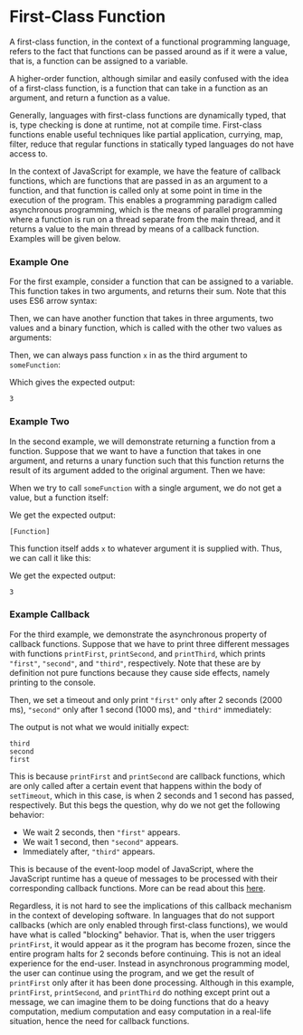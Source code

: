 # First-Class Function

A first-class function, in the context of a functional programming language, refers to the fact that
functions can be passed around as if it were a value, that is, a function can be assigned to a
variable. 

A higher-order function, although similar and easily confused with the idea of a first-class 
function, is a function that can take in a function as an argument, and return a function as a 
value.

Generally, languages with first-class functions are dynamically typed, that is, type checking is 
done at runtime, not at compile time. First-class functions enable useful techniques like partial
application, currying, map, filter, reduce that regular functions in statically typed languages do
not have access to. 

In the context of JavaScript for example, we have the feature of callback functions, which are 
functions that are passed in as an argument to a function, and that function is called only at some 
point in time in the execution of the program. This enables a programming paradigm called 
asynchronous programming, which is the means of parallel programming where a function is run on a
thread separate from the main thread, and it returns a value to the main thread by means of a 
callback function. Examples will be given below.

### Example One

For the first example, consider a function that can be assigned to a variable. This function takes 
in two arguments, and returns their sum. Note that this uses ES6 arrow syntax:

<script src="https://gist.github.com/eliucs/a2958e8fa5ba51339592be13b0bd17d1.js"></script>

Then, we can have another function that takes in three arguments, two values and a binary function,
which is called with the other two values as arguments:

<script src="https://gist.github.com/eliucs/ead5bddd27479c822c215f95e7c5d6e8.js"></script>

Then, we can always pass function `x` in as the third argument to `someFunction`:

<script src="https://gist.github.com/eliucs/056c8202087eedc41e581891c5599a35.js"></script>

Which gives the expected output:

```
3
```

### Example Two

In the second example, we will demonstrate returning a function from a function. Suppose that we 
want to have a function that takes in one argument, and returns a unary function such that this 
function returns the result of its argument added to the original argument. Then we have:

<script src="https://gist.github.com/eliucs/3e6fbb5579347bf3c7e10d631f0c99b3.js"></script>

When we try to call `someFunction` with a single argument, we do not get a value, but a function
itself:

<script src="https://gist.github.com/eliucs/5ec9c6b64d4d36fc6ce54c318298a2a1.js"></script>

We get the expected output:

```
[Function]
```

This function itself adds `x` to whatever argument it is supplied with. Thus, we can call it like
this:

<script src="https://gist.github.com/eliucs/d9fa2046bd7a6f2cde3a1b8d9e277da4.js"></script>

We get the expected output:

```
3
```

### Example Callback

For the third example, we demonstrate the asynchronous property of callback functions. Suppose that
we have to print three different messages with functions `printFirst`, `printSecond`, and 
`printThird`, which prints `"first"`, `"second"`, and `"third"`, respectively. Note that these are 
by definition not pure functions because they cause side effects, namely printing to the console.

Then, we set a timeout and only print `"first"` only after 2 seconds (2000 ms), `"second"` only
after 1 second (1000 ms), and `"third"` immediately:

<script src="https://gist.github.com/eliucs/08d748dc10348eed41ff9d9c3cf3caf5.js"></script>

The output is not what we would initially expect:

```
third
second
first
```

This is because `printFirst` and `printSecond` are callback functions, which are only called after
a certain event that happens within the body of `setTimeout`, which in this case, is when 2 seconds
and 1 second has passed, respectively. But this begs the question, why do we not get the following
behavior:

- We wait 2 seconds, then `"first"` appears.
- We wait 1 second, then `"second"` appears.
- Immediately after, `"third"` appears.

This is because of the event-loop model of JavaScript, where the JavaScript runtime has a queue of
messages to be processed with their corresponding callback functions. More can be read about this
[here](https://developer.mozilla.org/en-US/docs/Web/JavaScript/EventLoop). 

Regardless, it is not hard to see the implications of this callback mechanism in the context of 
developing software. In languages that do not support callbacks (which are only enabled through 
first-class functions), we would have what is called "blocking" behavior. That is, when the user 
triggers `printFirst`, it would appear as it the program has become frozen, since the entire program 
halts for 2 seconds before continuing. This is not an ideal experience for the end-user. Instead in
asynchronous programming model, the user can continue using the program, and we get the result of
`printFirst` only after it has been done processing. Although in this example, `printFirst`, 
`printSecond`, and `printThird` do nothing except print out a message, we can imagine them to be
doing functions that do a heavy computation, medium computation and easy computation in a real-life
situation, hence the need for callback functions.
